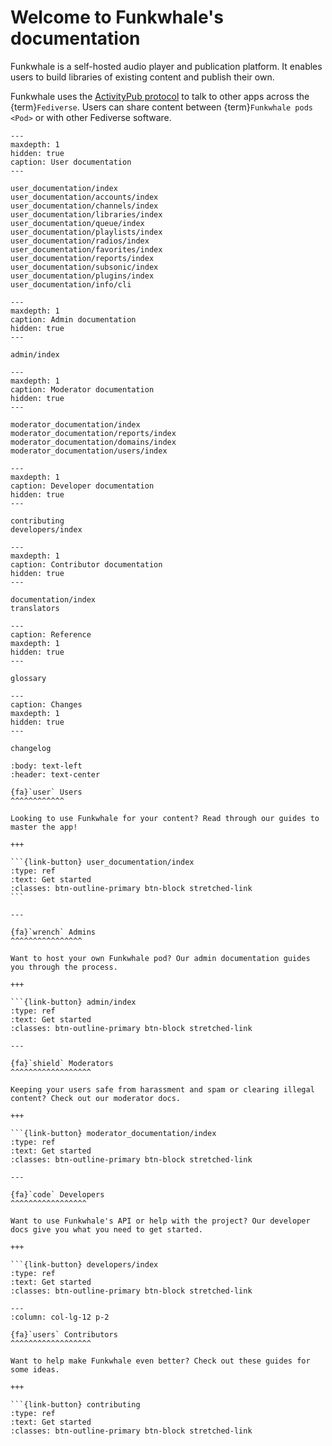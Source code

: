 # Welcome to Funkwhale's documentation

Funkwhale is a self-hosted audio player and publication platform. It enables users to build libraries of existing content and publish their own.

Funkwhale uses the [ActivityPub protocol](https://www.w3.org/TR/activitypub/) to talk to other apps across the {term}`Fediverse`. Users can share content between {term}`Funkwhale pods <Pod>` or with other Fediverse software.

```{toctree}
---
maxdepth: 1
hidden: true
caption: User documentation
---

user_documentation/index
user_documentation/accounts/index
user_documentation/channels/index
user_documentation/libraries/index
user_documentation/queue/index
user_documentation/playlists/index
user_documentation/radios/index
user_documentation/favorites/index
user_documentation/reports/index
user_documentation/subsonic/index
user_documentation/plugins/index
user_documentation/info/cli

```

```{toctree}
---
maxdepth: 1
caption: Admin documentation
hidden: true
---

admin/index

```

```{toctree}
---
maxdepth: 1
caption: Moderator documentation
hidden: true
---

moderator_documentation/index
moderator_documentation/reports/index
moderator_documentation/domains/index
moderator_documentation/users/index

```

```{toctree}
---
maxdepth: 1
caption: Developer documentation
hidden: true
---

contributing
developers/index

```

```{toctree}
---
maxdepth: 1
caption: Contributor documentation
hidden: true
---

documentation/index
translators

```

```{toctree}
---
caption: Reference
maxdepth: 1
hidden: true
---

glossary

```

```{toctree}
---
caption: Changes
maxdepth: 1
hidden: true
---

changelog

```

````{panels}
:body: text-left
:header: text-center

{fa}`user` Users
^^^^^^^^^^^^

Looking to use Funkwhale for your content? Read through our guides to master the app!

+++

```{link-button} user_documentation/index
:type: ref
:text: Get started
:classes: btn-outline-primary btn-block stretched-link 
```

---

{fa}`wrench` Admins
^^^^^^^^^^^^^^^^

Want to host your own Funkwhale pod? Our admin documentation guides you through the process.

+++

```{link-button} admin/index
:type: ref
:text: Get started
:classes: btn-outline-primary btn-block stretched-link

---

{fa}`shield` Moderators
^^^^^^^^^^^^^^^^^^

Keeping your users safe from harassment and spam or clearing illegal content? Check out our moderator docs.

+++

```{link-button} moderator_documentation/index
:type: ref
:text: Get started
:classes: btn-outline-primary btn-block stretched-link

---

{fa}`code` Developers
^^^^^^^^^^^^^^^^^

Want to use Funkwhale's API or help with the project? Our developer docs give you what you need to get started.

+++

```{link-button} developers/index
:type: ref
:text: Get started
:classes: btn-outline-primary btn-block stretched-link

---
:column: col-lg-12 p-2

{fa}`users` Contributors
^^^^^^^^^^^^^^^^^^

Want to help make Funkwhale even better? Check out these guides for some ideas.

+++

```{link-button} contributing
:type: ref
:text: Get started
:classes: btn-outline-primary btn-block stretched-link

````
